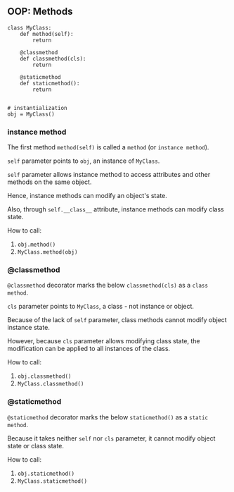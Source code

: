 ## OOP: Methods
```
class MyClass:
    def method(self):
        return
        
    @classmethod
    def classmethod(cls):
        return
        
    @staticmethod
    def staticmethod():
        return
        
        
# instantialization
obj = MyClass()
```
### instance method
The first method `method(self)` is called a `method` (or `instance method`).

`self` parameter points to `obj`, an instance of `MyClass`.

`self` parameter allows instance method to access attributes and other methods on the same object.

Hence, instance methods can modify an object's state.

Also, through `self.__class__` attribute, instance methods can modify class state.

How to call:  
1. `obj.method()`  
2. `MyClass.method(obj)`

### @classmethod
`@classmethod` decorator marks the below `classmethod(cls)` as a `class method`.

`cls` parameter points to `MyClass`, a class - not instance or object.

Because of the lack of `self` parameter, class methods cannot modify object instance state.

However, because `cls` parameter allows modifying class state, the modification can be applied to all instances of the class.

How to call:  
1. `obj.classmethod()`  
2. `MyClass.classmethod()`
### @staticmethod
`@staticmethod` decorator marks the below `staticmethod()` as a `static method`.

Because it takes neither `self` nor `cls` parameter, it cannot modify object state or class state.

How to call:  
1. `obj.staticmethod()`  
2. `MyClass.staticmethod()`